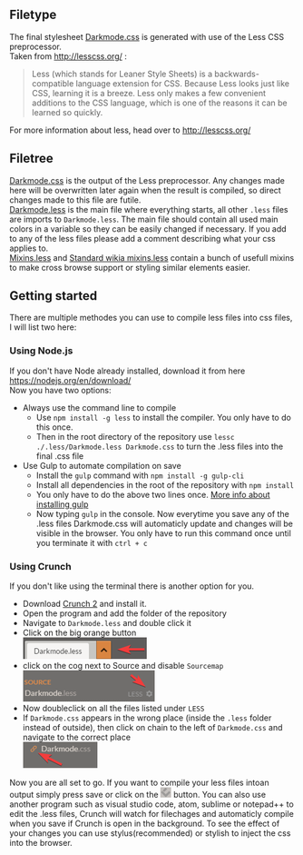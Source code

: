 ## Filetype
The final stylesheet [Darkmode.css](./../Darkmode.css) is generated with use of the Less CSS preprocessor.  
Taken from http://lesscss.org/ :

>Less (which stands for Leaner Style Sheets) is a backwards-compatible language extension for CSS. Because Less looks just like CSS, learning it is a breeze. Less only makes a few convenient additions to the CSS language, which is one of the reasons it can be learned so quickly.

For more information about less, head over to http://lesscss.org/

## Filetree
[Darkmode.css](Darkmode.css) is the output of the Less preprocessor. Any changes made here will be overwritten later again when the result is compiled, so direct changes made to this file are futile.  
[Darkmode.less](Darkmode.less) is the main file where everything starts, all other `.less` files are imports to `Darkmode.less`. The main file should contain all used main colors in a variable so they can be easily changed if necessary. If you add to any of the less files please add a comment describing what your css applies to.  
[Mixins.less](Mixins.less) and [Standard wikia mixins.less](Standard%20wikia%20mixins.less) contain a bunch of usefull  mixins to make cross browse support or styling similar elements easier.

## Getting started
There are multiple methodes you can use to compile less files into css files, I will list two here:
### Using Node.js
If you don't have Node already installed, download it from here https://nodejs.org/en/download/  
Now you have two options:
* Always use the command line to compile 
  * Use `npm install -g less` to install the compiler. You only have to do this once.
  * Then in the root directory of the repository use `lessc ./.less/Darkmode.less Darkmode.css` to turn the .less files into the final .css file
* Use Gulp to automate compilation on save
  * Install the `gulp` command with `npm install -g gulp-cli`
  * Install all dependencies in the root of the repository with `npm install`
  * You only have to do the above two lines once. [More info about installing gulp](https://github.com/gulpjs/gulp/blob/v3.9.1/docs/getting-started.md)
  * Now typing `gulp` in the console. Now everytime you save any of the .less files Darkmode.css will automaticly update and changes will be visible in the browser. You only have to run this command once until you terminate it with `ctrl + c`

### Using Crunch
If you don't like using the terminal there is another option for you.  
* Download [Crunch 2](https://getcrunch.co/) and install it.
* Open the program and add the folder of the repository
* Navigate to `Darkmode.less` and double click it
* Click on the big orange button  
   ![](./../Images/OrangeButton.png)
* click on the cog next to Source and disable `Sourcemap`  
   ![](./../Images/Cog.png)
* Now doubleclick on all the files listed under `LESS`
* If `Darkmode.css` appears in the wrong place (inside the `.less` folder instead of outside), then click on chain to the left of `Darkmode.css` and navigate to the correct place  
   ![](./../Images/Chain.png)

Now you are all set to go. If you want to compile your less files intoan output simply press save or click on the ![Crunch](./../Images/Crunch.png) button. You can also use another program such as visual studio code, atom, sublime or notepad++ to edit the .less files, Crunch will watch for filechages and automaticly compile when you save if Crunch is open in the background. To see the effect of your changes you can use stylus(recommended) or stylish to inject the css into the browser.
